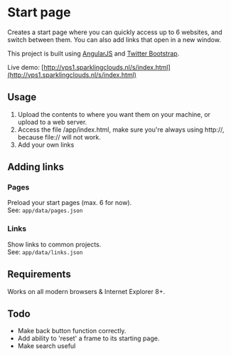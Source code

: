 # Start page

Creates a start page where you can quickly access up to 6 websites, and switch between them.
You can also add links that open in a new window.

This project is built using [AngularJS](http://angularjs.org/) and [Twitter Bootstrap](http://twitter.github.com/bootstrap/).

Live demo: [http://vps1.sparklingclouds.nl/s/index.html](http://vps1.sparklingclouds.nl/s/index.html)

## Usage

1. Upload the contents to where you want them on your machine, or upload to a web server.
2. Access the file /app/index.html, make sure you're always using http://, because file:// will not work.
3. Add your own links


## Adding links
### Pages

Preload your start pages (max. 6 for now).  
See: `app/data/pages.json`

### Links

Show links to common projects.  
See: `app/data/links.json`  


## Requirements

Works on all modern browsers & Internet Explorer 8+.

## Todo
* Make back button function correctly.
* Add ability to 'reset' a frame to its starting page.
* Make search useful